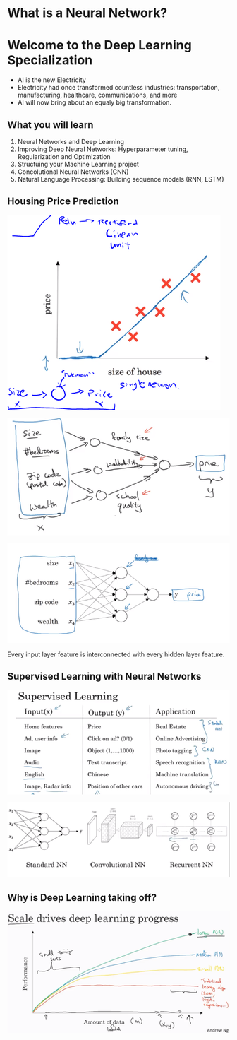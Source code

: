# What is a Neural Network?
# Welcome to the Deep Learning Specialization

* AI is the new Electricity
* Electricity had once transformed countless industries: transportation, manufacturing, healthcare, communications, and more
* AI will now bring about an equaly big transformation.

## What you will learn

1. Neural Networks and Deep Learning
2. Improving Deep Neural Networks: Hyperparameter tuning, Regularization and Optimization
3. Structuing your Machine Learning project
4. Concolutional Neural Networks (CNN)
5. Natural Language Processing: Building sequence models (RNN, LSTM)

## Housing Price Prediction

![](images/2-1.png)

![](images/2-2.png)

![](images/2-3.png)

Every input layer feature is interconnected with every hidden layer feature.
## Supervised Learning with Neural Networks


![](images/2-4.png)

![](images/2-5.png)

## Why is Deep Learning taking off?


![](images/2-6.png)
